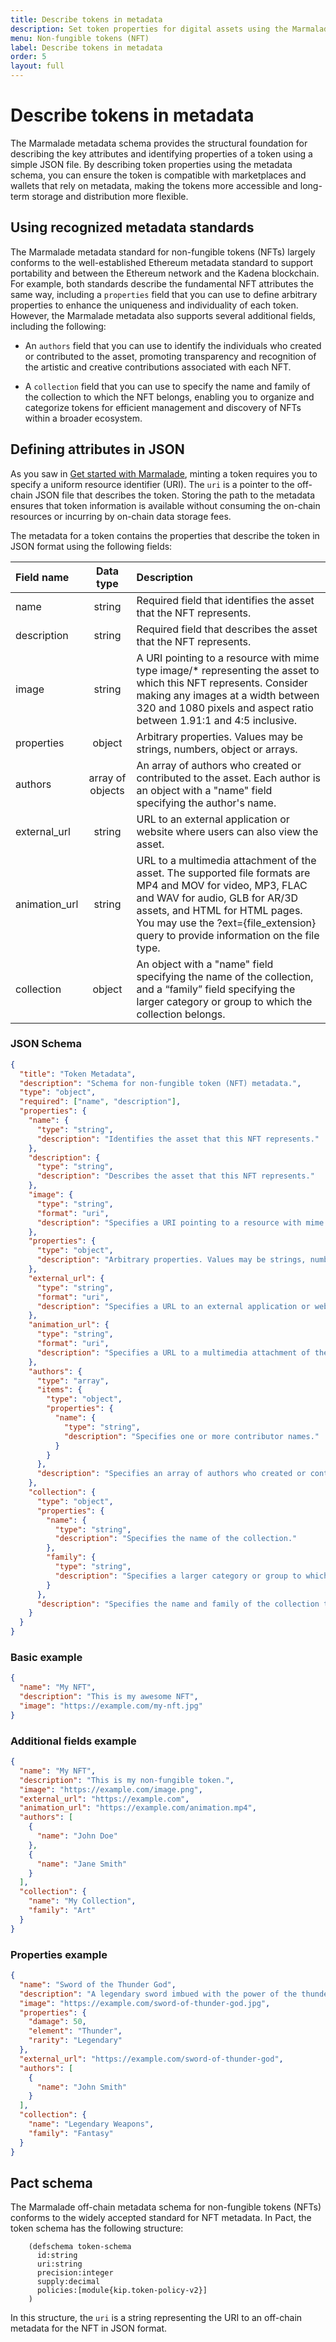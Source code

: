 ```yaml
---
title: Describe tokens in metadata
description: Set token properties for digital assets using the Marmalade metadata standard.
menu: Non-fungible tokens (NFT)
label: Describe tokens in metadata
order: 5
layout: full
---
```


# Describe tokens in metadata

The Marmalade metadata schema provides the structural foundation for describing the key attributes and identifying properties of a token using a simple JSON file.
By describing token properties using the metadata schema, you can ensure the token is compatible with marketplaces and wallets that rely on metadata, making the tokens more accessible and long-term storage and distribution more flexible.

## Using recognized metadata standards

The Marmalade metadata standard for non-fungible tokens (NFTs) largely conforms to the well-established Ethereum metadata standard to support portability and between the Ethereum network and the Kadena blockchain.
For example, both standards describe the fundamental NFT attributes the same way, including a `properties` field that you can use to define arbitrary properties to enhance the uniqueness and individuality of each token.
However, the Marmalade metadata also supports several additional fields, including the following:

- An `authors` field that you can use to identify the individuals who created or contributed to the asset, promoting transparency and recognition of the artistic and creative contributions associated with each NFT.

- A `collection` field that you can use to specify the name and family of the collection to which the NFT belongs, enabling you to organize and categorize tokens for efficient management and discovery of NFTs within a broader ecosystem.

## Defining attributes in JSON

As you saw in [Get started with Marmalade](/build/nft-marmalade/get-started), minting a token requires you to specify a uniform resource identifier (URI). 
The `uri` is a pointer to the off-chain JSON file that describes the token. 
Storing the path to the metadata ensures that token information is available without consuming the on-chain resources or incurring by on-chain data
storage fees.

The metadata for a token contains the properties that describe the token in JSON format using the following fields:

| Field name | Data type | Description |
| :--------- | :-------: | :---------- |
| name | string | Required field that identifies the asset that the NFT represents. |
| description |string | Required field that describes the asset that the NFT represents. |
| image | string | A URI pointing to a resource with mime type image/\* representing the asset to which this NFT represents. Consider making any images at a width between 320 and 1080 pixels and aspect ratio between 1.91:1 and 4:5 inclusive. |
| properties | object | Arbitrary properties. Values may be strings, numbers, object or arrays. |
| authors| array of objects | An array of authors who created or contributed to the asset. Each author is an object with a "name" field specifying the author's name.                                                               |
| external_url | string | URL to an external application or website where users can also view the asset. |
| animation_url | string | URL to a multimedia attachment of the asset. The supported file formats are MP4 and MOV for video, MP3, FLAC and WAV for audio, GLB for AR/3D assets, and HTML for HTML pages. You may use the ?ext={file_extension} query to provide information on the file type. |
| collection | object | An object with a "name" field specifying the name of the collection, and a “family” field specifying the larger category or group to which the collection belongs.                                                  |

### JSON Schema

```json
{
  "title": "Token Metadata",
  "description": "Schema for non-fungible token (NFT) metadata.",
  "type": "object",
  "required": ["name", "description"],
  "properties": {
    "name": {
      "type": "string",
      "description": "Identifies the asset that this NFT represents."
    },
    "description": {
      "type": "string",
      "description": "Describes the asset that this NFT represents."
    },
    "image": {
      "type": "string",
      "format": "uri",
      "description": "Specifies a URI pointing to a resource with mime type image/* representing the asset that this NFT represents. Consider making any images at a width between 320 and 1080 pixels and aspect ratio between 1.91:1 and 4:5 inclusive."
    },
    "properties": {
      "type": "object",
      "description": "Arbitrary properties. Values may be strings, numbers, objects, or arrays."
    },
    "external_url": {
      "type": "string",
      "format": "uri",
      "description": "Specifies a URL to an external application or website where users can also view the asset."
    },
    "animation_url": {
      "type": "string",
      "format": "uri",
      "description": "Specifies a URL to a multimedia attachment of the asset. The supported file formats are MP4 and MOV for video; MP3, FLAC and WAV for audio; GLB for AR/3D assets; and HTML for HTML pages. You can use the ?ext={file_extension} query to provide information on the file type."
    },
    "authors": {
      "type": "array",
      "items": {
        "type": "object",
        "properties": {
          "name": {
            "type": "string",
            "description": "Specifies one or more contributor names."
          }
        }
      },
      "description": "Specifies an array of authors who created or contributed to the asset."
    },
    "collection": {
      "type": "object",
      "properties": {
        "name": {
          "type": "string",
          "description": "Specifies the name of the collection."
        },
        "family": {
          "type": "string",
          "description": "Specifies a larger category or group to which the collection belongs."
        }
      },
      "description": "Specifies the name and family of the collection to which this NFT belongs."
    }
  }
}
```

### Basic example

```json
{
  "name": "My NFT",
  "description": "This is my awesome NFT",
  "image": "https://example.com/my-nft.jpg"
}
```

### Additional fields example

```json
{
  "name": "My NFT",
  "description": "This is my non-fungible token.",
  "image": "https://example.com/image.png",
  "external_url": "https://example.com",
  "animation_url": "https://example.com/animation.mp4",
  "authors": [
    {
      "name": "John Doe"
    },
    {
      "name": "Jane Smith"
    }
  ],
  "collection": {
    "name": "My Collection",
    "family": "Art"
  }
}
```

### Properties example

```json
{
  "name": "Sword of the Thunder God",
  "description": "A legendary sword imbued with the power of the thunder god.",
  "image": "https://example.com/sword-of-thunder-god.jpg",
  "properties": {
    "damage": 50,
    "element": "Thunder",
    "rarity": "Legendary"
  },
  "external_url": "https://example.com/sword-of-thunder-god",
  "authors": [
    {
      "name": "John Smith"
    }
  ],
  "collection": {
    "name": "Legendary Weapons",
    "family": "Fantasy"
  }
}
```

## Pact schema

The Marmalade off-chain metadata schema for non-fungible tokens (NFTs) conforms
to the widely accepted standard for NFT metadata.
In Pact, the token schema has the following structure:

```pact
    (defschema token-schema
      id:string
      uri:string
      precision:integer
      supply:decimal
      policies:[module{kip.token-policy-v2}]
    )
```

In this structure, the `uri` is a string representing the URI to an off-chain metadata for the NFT in JSON format.
